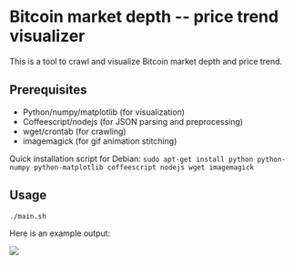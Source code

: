 # Bitcoin market depth -- price trend visualizer

This is a tool to crawl and visualize Bitcoin market depth and price trend.

## Prerequisites

* Python/numpy/matplotlib (for visualization)
* Coffeescript/nodejs (for JSON parsing and preprocessing)
* wget/crontab (for crawling)
* imagemagick (for gif animation stitching)

Quick installation script for Debian:
`sudo apt-get install python python-numpy python-matplotlib coffeescript nodejs wget imagemagick`

## Usage

`./main.sh`

Here is an example output:

![](https://raw.github.com/grapeot/bitcoinDepthPrice/master/dat/result.gif)
